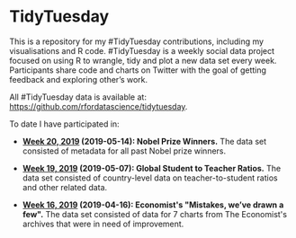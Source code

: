 # TidyTuesday
This is a repository for my #TidyTuesday contributions, including my visualisations and R code. #TidyTuesday is a weekly social data project focused on using R to wrangle, tidy and plot a new data set every week. Participants share code and charts on Twitter with the goal of getting feedback and exploring other’s work. 

All #TidyTuesday data is available at: https://github.com/rfordatascience/tidytuesday.

To date I have participated in:

- **[Week 20, 2019](https://github.com/kylie-foster/tidy_tuesday/tree/master/Week20_2019) (2019-05-14): Nobel Prize Winners.** The data set consisted of metadata for all past Nobel prize winners.

- **[Week 19, 2019](https://github.com/kylie-foster/tidy_tuesday/tree/master/Week19_2019) (2019-05-07): Global Student to Teacher Ratios.** The data set consisted of country-level data on teacher-to-student ratios and other related data.

- **[Week 16, 2019](https://github.com/kylie-foster/tidy_tuesday/tree/master/Week16_2019) (2019-04-16): Economist's "Mistakes, we’ve drawn a few".** The data set consisted of data for 7 charts from The Economist's archives that were in need of improvement.

